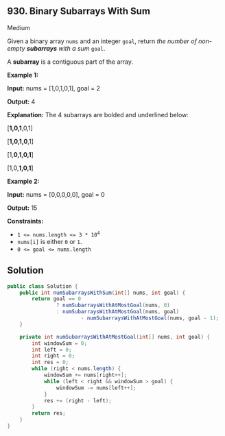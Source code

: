 ## 930\. Binary Subarrays With Sum

Medium

Given a binary array `nums` and an integer `goal`, return _the number of non-empty **subarrays** with a sum_ `goal`.

A **subarray** is a contiguous part of the array.

**Example 1:**

**Input:** nums = [1,0,1,0,1], goal = 2

**Output:** 4

**Explanation:** The 4 subarrays are bolded and underlined below: 
    
[**1,0,1**,0,1] 

[**1,0,1,0**,1] 

[1,**0,1,0,1**] 

[1,0,**1,0,1**]

**Example 2:**

**Input:** nums = [0,0,0,0,0], goal = 0

**Output:** 15

**Constraints:**

*   <code>1 <= nums.length <= 3 * 10<sup>4</sup></code>
*   `nums[i]` is either `0` or `1`.
*   `0 <= goal <= nums.length`

## Solution

```java
public class Solution {
    public int numSubarraysWithSum(int[] nums, int goal) {
        return goal == 0
                ? numSubarraysWithAtMostGoal(nums, 0)
                : numSubarraysWithAtMostGoal(nums, goal)
                        - numSubarraysWithAtMostGoal(nums, goal - 1);
    }

    private int numSubarraysWithAtMostGoal(int[] nums, int goal) {
        int windowSum = 0;
        int left = 0;
        int right = 0;
        int res = 0;
        while (right < nums.length) {
            windowSum += nums[right++];
            while (left < right && windowSum > goal) {
                windowSum -= nums[left++];
            }
            res += (right - left);
        }
        return res;
    }
}
```